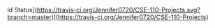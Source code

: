 ld Status](https://travis-ci.org/Jennifer0720/CSE-110-Projects.svg?branch=master)](https://travis-ci.org/Jennifer0720/CSE-110-Projects)
